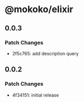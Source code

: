 # @mokoko/elixir

## 0.0.3

### Patch Changes

- 2f5c765: add description query

## 0.0.2

### Patch Changes

- 4f34151: initial release
